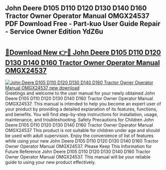 ## John Deere D105 D110 D120 D130 D140 D160 Tractor Owner Operator Manual OMGX24537 PDF Download Free - Part-kuo User Guide Repair - Service Owner Edition YdZ6u

# <h2><a href="http://bc48044.oget.top/?id=John+Deere+D105+D110+D120+D130+D140+D160+Tractor+Owner+Operator+Manual+OMGX24537">🔗Download New 👉🔴 John Deere D105 D110 D120 D130 D140 D160 Tractor Owner Operator Manual OMGX24537</a></h2>

[![John Deere D105 D110 D120 D130 D140 D160 Tractor Owner Operator Manual OMGX24537 new download](https://i.imgur.com/5g1atiW.png)](http://bc48044.oget.top/?id=John+Deere+D105+D110+D120+D130+D140+D160+Tractor+Owner+Operator+Manual+OMGX24537)
Greetings and welcome to the user manual for your newly obtained John Deere D105 D110 D120 D130 D140 D160 Tractor Owner Operator Manual OMGX24537. This manual is intended to help you become an expert user of your product by providing a detailed explanation of its features, functions, and benefits. You will find step-by-step instructions for installation, usage, maintenance, and troubleshooting. Safety Precautions for Children John Deere D105 D110 D120 D130 D140 D160 Tractor Owner Operator Manual OMGX24537 This product is not suitable for children under age and should be used with adult supervision. Enjoy the convenience of list of features while using your new John Deere D105 D110 D120 D130 D140 D160 Tractor Owner Operator Manual OMGX24537. Please Keep This Information for Future Reference John Deere D105 D110 D120 D130 D140 D160 Tractor Owner Operator Manual OMGX24537. This manual will be your reliable guide to using your new product effectively.
